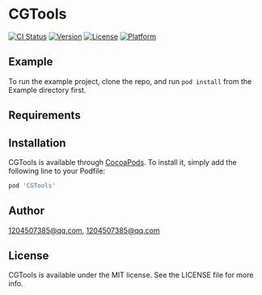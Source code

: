 # CGTools

[![CI Status](https://img.shields.io/travis/1204507385@qq.com/CGTools.svg?style=flat)](https://travis-ci.org/1204507385@qq.com/CGTools)
[![Version](https://img.shields.io/cocoapods/v/CGTools.svg?style=flat)](https://cocoapods.org/pods/CGTools)
[![License](https://img.shields.io/cocoapods/l/CGTools.svg?style=flat)](https://cocoapods.org/pods/CGTools)
[![Platform](https://img.shields.io/cocoapods/p/CGTools.svg?style=flat)](https://cocoapods.org/pods/CGTools)

## Example

To run the example project, clone the repo, and run `pod install` from the Example directory first.

## Requirements

## Installation

CGTools is available through [CocoaPods](https://cocoapods.org). To install
it, simply add the following line to your Podfile:

```ruby
pod 'CGTools'
```

## Author

1204507385@qq.com, 1204507385@qq.com

## License

CGTools is available under the MIT license. See the LICENSE file for more info.
